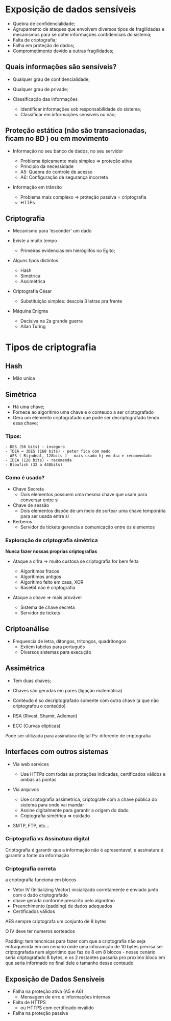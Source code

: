 # Exposição de dados sensíveis

- Quebra de confidencialidade;
- Agrupamento de ataques que envolvem diversos tipos de fragilidades e mecanismos para se obter informações confidenciais do sistema;
- Falta de criptografia;
- Falha em proteção de dados;
- Comprometimento devido a outras fragilidades;

## Quais informações são sensíveis?

- Qualquer grau de confidencialidade;
- Qualquer grau de privade;

- Classificação das informações
    - Identificar informações sob responsabilidade do sistema;
    - Classificar em informações sensíveis ou não;

## Proteção estática (não são transacionadas, ficam no BD ) ou em movimento

- Informação no seu banco de dados, no seu servidor
    - Problema tipicamente mais simples => proteção ativa
    - Principio da necessidade
    - A5: Quebra do controle de acesso
    - A6: Configuração de segurança incorreta

- Informação em trânsito
    - Problema mais complexo => proteção passiva = criptografia
    - HTTPs

## Criptografia

- Mecanismo para 'esconder' um dado

- Existe a muito tempo
    - Primeiras evidencias em hieróglifos no Egito;
    
- Alguns tipos distintos
    - Hash
    - Simétrica
    - Assimétrica

- Criptografia César 
    - Substituição simples: descola 3 letras pra frente


- Máquina Enigma
    - Decisiva na 2a grande guerra
    - Allan Turing

# Tipos de criptografia

## Hash

- Mão unica

## Simétrica

- Há uma chave;
- Fornece ao algoritimo uma chave e o conteudo a ser criptografado
- Gera um elemento criptografado que pode ser decriptografado tendo essa chave;
### Tipos:
    - DES (56 bits) - inseguro
    - TDEA = 3DES (168 bits) - peter fica com medo
    - AES ( Rijndeal, 128bits ) - mais usado hj em dia e recomendado
    - IDEA (128 bits) - recomenda
    - Blowfish (32 a 448bits)

### Como é usado?

- Chave Secreta
    - Dois elementos possuem uma mesma chave que usam para conversar entre si
- Chave de sessão
    - Dois elementos dispõe de um meio de sortear uma chave temporária para ser usada entre si
- Kerberos
    - Servidor de tickets gerencia a comunicação entre os elementos


### Exploração de criptografia simétrica

**Nunca fazer nossas proprias criptografias**

- Ataque a cifra => muito custosa se criptografia for bem feita
    - Algoritimos fracos
    - Algoritimos antigos
    - Algoritimo feito em casa, XOR
    - Base64 não é criptografia

- Ataque a chave => mais provável
    - Sistema de chave secreta
    - Servidor de tickets

## Criptoanálise

- Frequencia de letra, ditongos, tritongos, quadritongos
    - Exitem  tabelas para português
    - Diversos sistemas para execução

## Assimétrica

- Tem duas chaves;
- Chaves são geradas em pares (ligação matemática)
- Contéudo é so decriptografado somente com outra chave (a que não criptografou o conteúdo)

- RSA (Rivest, Shamir, Adleman) 
- ECC (Curvas elipticas)

Pode ser utilizada para assinatura digital 
Ps: diferente de criptografia

## Interfaces com outros sistemas

- Via web services
    - Use HTTPs com todas as proteções indicadas, certificados válidos e ambas as pontas

- Via arquivos
    - Use criptografia assimetrica, criptografe com a chave pública do sistema para onde vai mandar
    - Assine digitalmente para garantir a origem do dado
    - Criptografia simétrica => cuidado

- SMTP, FTP, etc... 

###  Criptografia vs Assinatura digital

Criptografia é garantir que a informação não é apresentavel, e assinatura é garantir a fonte da informação

### Criptografia correta

a criptografia funciona em blocos

- Vetor IV (Initializing Vector) inicializado corretamente e enviado junto com o dado criptografado 
- chave gerada conforme prescrito pelo algoritmo
- Preenchimento (padding) de dados adequados
- Certificados válidos

AES sempre criptografa um conjunto de 8 bytes

O IV deve ter numeros sorteados

Padding: tem tencnicas para fazer com que a criptografia não seja enfraquecida em um cenario onde uma inforamção de 10 bytes precisa ser criptografada num algoritimo que faz de 8 em 8 blocos
    - nesse cenário seria criptografado 8 bytes, e os 2 restantes passaria pro proximo bloco em que seria informado no final dele o tamanho desse conteudo

## Exposição de Dados Sensíveis

- Falha na proteção ativa (A5 e A6)
    - Mensagem de erro e informações internas
- Falta de HTTPS
    - ou HTTPS com certificado inválido
- Falha na proteção passiva


